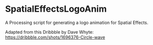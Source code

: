 # SpatialEffectsLogoAnim
A Processing script for generating a logo animation for Spatial Effects.

Adapted from this Dribbble by Dave Whyte: https://dribbble.com/shots/1696376-Circle-wave
